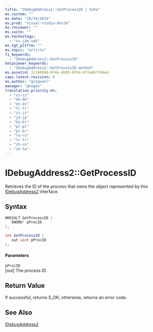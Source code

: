 ```yaml
---
title: "IDebugAddress2::GetProcessID | hehe"
ms.custom: ""
ms.date: "10/19/2016"
ms.prod: "visual-studio-dev14"
ms.reviewer: ""
ms.suite: ""
ms.technology: 
  - "vs-ide-sdk"
ms.tgt_pltfrm: ""
ms.topic: "article"
f1_keywords: 
  - "IDebugAddress2::GetProcessID"
helpviewer_keywords: 
  - "IDebugAddress2::GetProcessID method"
ms.assetid: 2c18889d-074a-4b95-87b4-bf1a067f44ed
caps.latest.revision: 6
ms.author: "gregvanl"
manager: "ghogen"
translation.priority.mt: 
  - "cs-cz"
  - "de-de"
  - "es-es"
  - "fr-fr"
  - "it-it"
  - "ja-jp"
  - "ko-kr"
  - "pl-pl"
  - "pt-br"
  - "ru-ru"
  - "tr-tr"
  - "zh-cn"
  - "zh-tw"
---
```

# IDebugAddress2::GetProcessID
Retrieves the ID of the process that owns the object represented by this [IDebugAddress2](../extensibility-debugger-reference/idebugaddress2.md) interface.  
  
## Syntax  
  
```cpp  
HRESULT GetProcessID (  
   DWORD* pProcID  
);  
```  
  
```c#  
int GetProcessID (  
   out uint pProcID  
);  
```  
  
#### Parameters  
 `pProcID`  
 [out] The process ID.  
  
## Return Value  
 If successful, returns S_OK; otherwise, returns an error code.  
  
## See Also  
 [IDebugAddress2](../extensibility-debugger-reference/idebugaddress2.md)